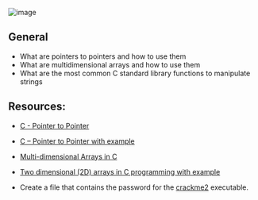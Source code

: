 ![image](https://github.com/pixie-a/alx-low_level_programming/assets/101095081/61906bb0-edac-49f0-aa18-4ae4929f1232)

## General
* What are pointers to pointers and how to use them
* What are multidimensional arrays and how to use them
* What are the most common C standard library functions to manipulate strings

## Resources:

* [C - Pointer to Pointer](https://www.tutorialspoint.com/cprogramming/c_pointer_to_pointer.htm)

* [C – Pointer to Pointer with example](https://beginnersbook.com/2014/01/c-pointer-to-pointer/)

* [Multi-dimensional Arrays in C](https://www.tutorialspoint.com/cprogramming/c_multi_dimensional_arrays.htm)

* [Two dimensional (2D) arrays in C programming with example](https://beginnersbook.com/2014/01/2d-arrays-in-c-example/)

*  Create a file that contains the password for the [crackme2](https://github.com/alx-tools/0x06.c) executable.
